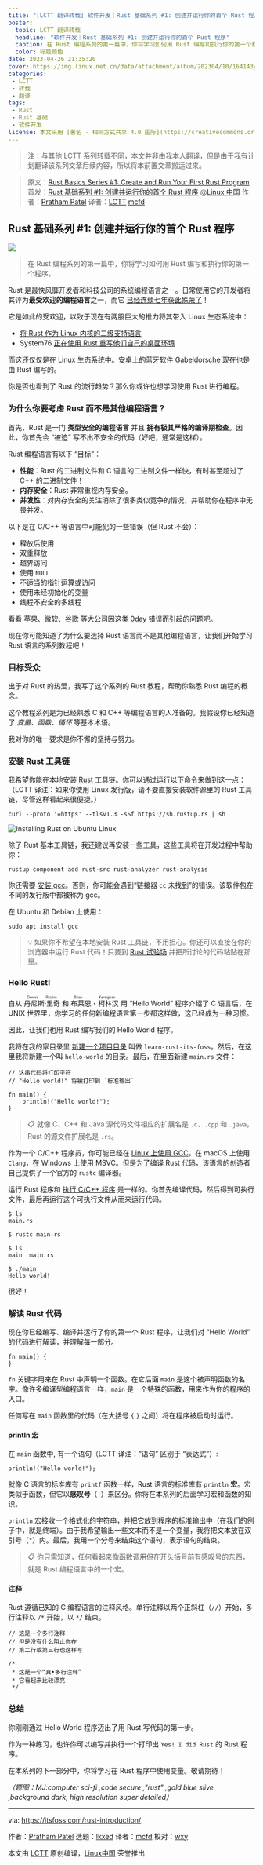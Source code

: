 ```yaml
---
title: "[LCTT 翻译转载] 软件开发｜Rust 基础系列 #1: 创建并运行你的首个 Rust 程序"
poster:
  topic: LCTT 翻译转载
  headline: "软件开发｜Rust 基础系列 #1: 创建并运行你的首个 Rust 程序"
  caption: 在 Rust 编程系列的第一篇中，你将学习如何用 Rust 编写和执行你的第一个程序。<br/>注：与其他 LCTT 系列转载不同，本文并非由我本人翻译，但是由于我有计划翻译该系列文章后续内容，所以将本前置文章搬运过来。
  color: 标题颜色
date: 2023-04-26 21:35:20
cover: https://img.linux.net.cn/data/attachment/album/202304/10/164143yksc0b56bbs0itiu.jpg
categories:
 - LCTT
 - 转载
 - 翻译
tags:
 - Rust
 - Rust 基础
 - 软件开发
license: 本文采用 [署名 - 相同方式共享 4.0 国际](https://creativecommons.org/licenses/by-sa/4.0/deed.zh) 许可协议，转载请注明出处。
---
```


> 注：与其他 LCTT 系列转载不同，本文并非由我本人翻译，但是由于我有计划翻译该系列文章后续内容，所以将本前置文章搬运过来。

> 原文：[Rust Basics Series #1: Create and Run Your First Rust Program](https://itsfoss.com/rust-introduction/)
> 首发：[Rust 基础系列 #1: 创建并运行你的首个 Rust 程序](https://linux.cn/article-15709-1.html) @[Linux 中国](https://linux.cn/)
> 作者：[Pratham Patel](https://itsfoss.com/author/pratham/)
> 译者：[LCTT](https://linux.cn/lctt/) [mcfd](https://github.com/mcfd)

<!-- more -->

## Rust 基础系列 #1: 创建并运行你的首个 Rust 程序

![][0]

> 在 Rust 编程系列的第一篇中，你将学习如何用 Rust 编写和执行你的第一个程序。

Rust 是最快风靡开发者和科技公司的系统编程语言之一。日常使用它的开发者将其评为**最受欢迎的编程语言**之一，而它 [已经连续七年获此殊荣了][2]！

它是如此的受欢迎，以致于现在有两股巨大的推力将其带入 Linux 生态系统中：

- [将 Rust 作为 Linux 内核的二级支持语言][3]
- System76 [正在使用 Rust 重写他们自己的桌面环境][4]

而这还仅仅是在 Linux 生态系统中。安卓上的蓝牙软件 [Gabeldorsche][5] 现在也是由 Rust 编写的。

你是否也看到了 Rust 的流行趋势？那么你或许也想学习使用 Rust 进行编程。

### 为什么你要考虑 Rust 而不是其他编程语言？

首先，Rust 是一门 **类型安全的编程语言** 并且 **拥有极其严格的编译期检查**。因此，你首先会 “被迫” 写不出不安全的代码（好吧，通常是这样）。

Rust 编程语言有以下 “目标”：

- **性能**：Rust 的二进制文件和 C 语言的二进制文件一样快，有时甚至超过了 C++ 的二进制文件！
- **内存安全**：Rust 非常重视内存安全。
- **并发性**：对内存安全的关注消除了很多类似竞争的情况，并帮助你在程序中无畏并发。

以下是在 C/C++ 等语言中可能犯的一些错误（但 Rust 不会）：

- 释放后使用
- 双重释放
- 越界访问
- 使用 `NULL`
- 不适当的指针运算或访问
- 使用未经初始化的变量
- 线程不安全的多线程

看看 [苹果][6]、[微软][7]、[谷歌][8] 等大公司因这类 [0day][9] 错误而引起的问题吧。

现在你可能知道了为什么要选择 Rust 语言而不是其他编程语言，让我们开始学习 Rust 语言的系列教程吧！

### 目标受众

出于对 Rust 的热爱，我写了这个系列的 Rust 教程，帮助你熟悉 Rust 编程的概念。

这个教程系列是为已经熟悉 C 和 C++ 等编程语言的人准备的。我假设你已经知道了 _变量_、_函数_、_循环_ 等基本术语。

我对你的唯一要求是你不懈的坚持与努力。

### 安装 Rust 工具链

我希望你能在本地安装 [Rust 工具链][10]。你可以通过运行以下命令来做到这一点：
（LCTT 译注：如果你使用 Linux 发行版，请不要直接安装软件源里的 Rust 工具链，尽管这样看起来很便捷。）

```
curl --proto '=https' --tlsv1.3 -sSf https://sh.rustup.rs | sh
```

![Installing Rust on Ubuntu Linux][11]

除了 Rust 基本工具链，我还建议再安装一些工具，这些工具将在开发过程中帮助你：

```
rustup component add rust-src rust-analyzer rust-analysis
```

你还需要 [安装 gcc][14]。否则，你可能会遇到“链接器 `cc` 未找到”的错误。该软件包在不同的发行版中都被称为 gcc。

在 Ubuntu 和 Debian 上使用：

```
sudo apt install gcc
```

> 💡 如果你不希望在本地安装 Rust 工具链，不用担心。你还可以直接在你的浏览器中运行 Rust 代码！只要到 [Rust 试验场][12] 并把所讨论的代码粘贴在那里。

### Hello Rust!

自从 <ruby>丹尼斯·里奇<rt>Dennis Ritchie</rt></ruby> 和 <ruby>布莱恩・柯林汉<rt>Brian Kernighan</rt></ruby> 用 “Hello World” 程序介绍了 C 语言后，在 UNIX 世界里，你学习的任何新编程语言第一步都这样做，这已经成为一种习惯。

因此，让我们也用 Rust 编写我们的 Hello World 程序。

我将在我的家目录里 [新建一个项目目录][13] 叫做 `learn-rust-its-foss`。然后，在这里我将新建一个叫 `hello-world` 的目录。最后，在里面新建 `main.rs` 文件：

```
// 这串代码将打印字符
// "Hello world!" 将被打印到 `标准输出`

fn main() {
    println!("Hello world!");
}
```

> 📋 就像 C、C++ 和 Java 源代码文件相应的扩展名是 `.c`、`.cpp` 和 `.java`，Rust 的源文件扩展名是 `.rs`。

作为一个 C/C++ 程序员，你可能已经在 [Linux 上使用 GCC][14]，在 macOS 上使用 `Clang`，在 Windows 上使用 MSVC。但是为了编译 Rust 代码，该语言的创造者自己提供了一个官方的 `rustc` 编译器。

运行 Rust 程序和 [执行 C/C++ 程序][15] 是一样的。你首先编译代码，然后得到可执行文件，最后再运行这个可执行文件从而来运行代码。

```
$ ls
main.rs

$ rustc main.rs

$ ls
main  main.rs

$ ./main
Hello world!
```

很好！

### 解读 Rust 代码

现在你已经编写、编译并运行了你的第一个 Rust 程序，让我们对 “Hello World” 的代码进行解读，并理解每一部分。

```
fn main() {
}
```

`fn` 关键字用来在 Rust 中声明一个函数。在它后面 `main` 是这个被声明函数的名字。像许多编译型编程语言一样，`main` 是一个特殊的函数，用来作为你的程序的入口。

任何写在 `main` 函数里的代码（在大括号 `{` `}` 之间）将在程序被启动时运行。

#### println 宏

在 `main` 函数中, 有一个语句（LCTT 译注：“语句” 区别于 “表达式”）:

```
println!("Hello world!");
```

就像 C 语言的标准库有 `printf` 函数一样，Rust 语言的标准库有 `println` **宏**。宏类似于函数，但它以**感叹号**（`!`）来区分。你将在本系列的后面学习宏和函数的知识。

`println` 宏接收一个格式化的字符串，并把它放到程序的标准输出中（在我们的例子中，就是终端）。由于我希望输出一些文本而不是一个变量，我将把文本放在双引号（`"`）内。最后，我用一个分号来结束这个语句，表示语句的结束。

> 📋 你只需知道，任何看起来像函数调用但在开头括号前有感叹号的东西，就是 Rust 编程语言中的一个宏。

#### 注释

Rust 遵循已知的 C 编程语言的注释风格。单行注释以两个正斜杠（`//`）开始，多行注释以 `/*` 开始，以 `*/` 结束。

```
// 这是一个多行注释
// 但是没有什么阻止你在
// 第二行或第三行也这样写

/*
 * 这是一个“真•多行注释”
 * 它看起来比较漂亮
 */
```

### 总结

你刚刚通过 Hello World 程序迈出了用 Rust 写代码的第一步。

作为一种练习，也许你可以编写并执行一个打印出 `Yes! I did Rust` 的 Rust 程序。

在本系列的下一部分中，你将学习在 Rust 程序中使用变量。敬请期待！

*（题图：MJ:computer sci-fi ,code secure ,"rust" ,gold blue slive ,background dark, high resolution super detailed）*

--------------------------------------------------------------------------------

via: https://itsfoss.com/rust-introduction/

作者：[Pratham Patel][a]
选题：[lkxed][b]
译者：[mcfd](https://github.com/mcfd)
校对：[wxy](https://github.com/wxy)

本文由 [LCTT](https://github.com/LCTT/TranslateProject) 原创编译，[Linux中国](https://linux.cn/) 荣誉推出

[a]: https://itsfoss.com/author/pratham/
[b]: https://github.com/lkxed/
[1]: https://itsfoss.com/content/images/2023/03/linux-mega-packt.webp
[2]: https://survey.stackoverflow.co/2022/?ref=itsfoss.com#section-most-loved-dreaded-and-wanted-programming-scripting-and-markup-languages
[3]: https://news.itsfoss.com/linux-kernel-6-1-release/?ref=itsfoss.com
[4]: https://news.itsfoss.com/pop-os-cosmic-rust/?ref=itsfoss.com
[5]: https://android.googlesource.com/platform//system/bt/+/83498aa554aea220fcff30b6310a0a7b4557969f/gd/rust/linux/stack/src/bluetooth.rs?ref=itsfoss.com
[6]: https://langui.sh/2019/07/23/apple-memory-safety/?ref=itsfoss.com
[7]: https://msrc-blog.microsoft.com/2019/07/18/we-need-a-safer-systems-programming-language/?ref=itsfoss.com
[8]: https://security.googleblog.com/2019/05/queue-hardening-enhancements.html?ref=itsfoss.com
[9]: https://docs.google.com/spreadsheets/d/1lkNJ0uQwbeC1ZTRrxdtuPLCIl7mlUreoKfSIgajnSyY/view?ref=itsfoss.com#gid=1190662839
[10]: https://itsfoss.com/install-rust-cargo-ubuntu-linux/
[11]: https://itsfoss.com/content/images/2023/03/install-rust.svg
[12]: https://play.rust-lang.org/?ref=itsfoss.com
[13]: https://itsfoss.com/make-directories/
[14]: https://learnubuntu.com/install-gcc/?ref=itsfoss.com
[15]: https://itsfoss.com/run-c-program-linux/
[0]: https://img.linux.net.cn/data/attachment/album/202304/10/164143yksc0b56bbs0itiu.jpg
